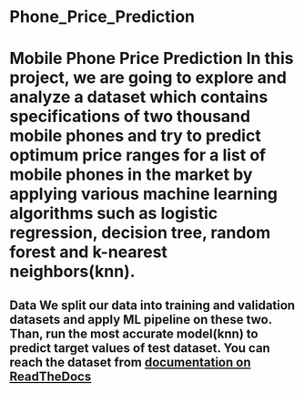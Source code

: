 # Phone_Price_Prediction



# Mobile Phone Price Prediction  In this project, we are going to explore and analyze a dataset which contains specifications of two thousand mobile phones and try to predict optimum price ranges for a list of mobile phones in the market by applying various machine learning algorithms such as logistic regression, decision tree, random forest and k-nearest neighbors(knn).   



##  Data   We split our data into training and validation datasets and apply ML pipeline on these two. Than, run the most accurate model(knn) to predict target values of test dataset. You can reach the dataset from  [documentation on ReadTheDocs](https://www.kaggle.com/iabhishekofficial/mobile-price-classification)
